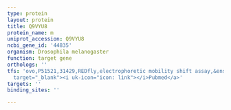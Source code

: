 ```yaml
---
type: protein
layout: protein
title: Q9VYU8
protein_name: m
uniprot_accession: Q9VYU8
ncbi_gene_id: '44835'
organism: Drosophila melanogaster
function: target gene
orthologs: ''
tfs: 'ovo,P51521,31429,REDfly,electrophoretic mobility shift assay,&ensp;<a href="https://www.ncbi.nlm.nih.gov/pubmed/?term=20965965%5Buid%5D+OR+16933974%5Buid%5D"
  target="_blank"><i uk-icon="icon: link"></i>Pubmed</a>'
targets: ''
binding_sites: ''

---
```

